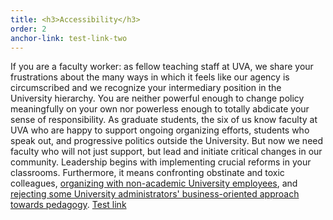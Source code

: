```yaml
---
title: <h3>Accessibility</h3>
order: 2
anchor-link: test-link-two
---
```

If you are a faculty worker: as fellow teaching staff at UVA, we share your frustrations about the many ways in which it feels like our agency is circumscribed and we recognize your intermediary position in the University hierarchy. You are neither powerful enough to change policy meaningfully on your own nor powerless enough to totally abdicate your sense of responsibility. As graduate students, the six of us know faculty at UVA who are happy to support ongoing organizing efforts, students who speak out, and progressive politics outside the University. But now we need faculty who will not just support, but lead and initiate critical changes in our community. Leadership begins with implementing crucial reforms in your classrooms. Furthermore, it means confronting obstinate and toxic colleagues, [organizing with non-academic University employees](http://www.ucwva.org), and [rejecting some University administrators' business-oriented approach towards pedagogy](https://docs.google.com/document/d/1r22kROjQ2qyeXc8t_FUbvcSh5eYAslhiVeZkuuBvBpA/edit). <a href='manifesto#test-link'>Test link</a>
